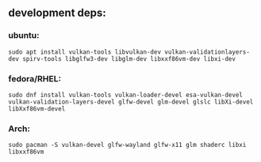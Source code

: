 ## development deps:

### ubuntu:
`sudo apt install vulkan-tools libvulkan-dev vulkan-validationlayers-dev spirv-tools libglfw3-dev libglm-dev libxxf86vm-dev libxi-dev`

### fedora/RHEL:
`sudo dnf install vulkan-tools vulkan-loader-devel esa-vulkan-devel vulkan-validation-layers-devel glfw-devel glm-devel glslc libXi-devel libXxf86vm-devel`

### Arch:
`sudo pacman -S vulkan-devel glfw-wayland glfw-x11 glm shaderc libxi libxxf86vm`